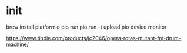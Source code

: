 
# init
brew install platformio
pio run
 pio run -t upload
 pio device monitor

https://www.tindie.com/products/jc2046/opera-rotas-mutant-fm-drum-machine/
